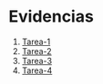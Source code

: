 # Evidencias

1. [Tarea-1](tarea-1.md)
2. [Tarea-2](tarea-2.md)
3. [Tarea-3](tarea-3.md)
4. [Tarea-4](tarea-4.md)
